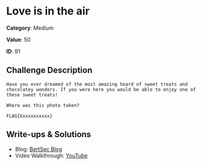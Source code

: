 # Love is in the air
**Category**: Medium

**Value**: 50

**ID**: 91

## Challenge Description
```
Have you ever dreamed of the most amazing hoard of sweet treats and chocolatey wonders. If you were here you would be able to enjoy one of these sweet treats!

Where was this photo taken?

FLAG{Xxxxxxxxxxx}

```

## Write-ups & Solutions
- Blog: [BertSec Blog](https://bertsec.com)
- Video Walkthrough: [YouTube](https://www.youtube.com/@BertSec)
